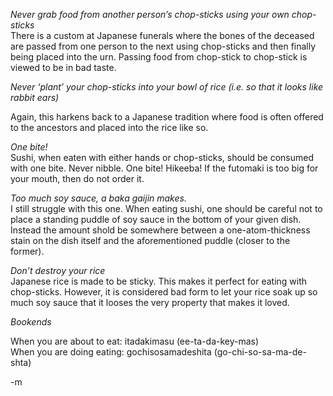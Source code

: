 <p><em>Never grab food from another person&#8217;s chop-sticks using your own chop-sticks</em><br />
There is a custom at Japanese funerals where the bones of the deceased are passed from one person to the next using chop-sticks and then finally being placed into the urn. Passing food from chop-stick to chop-stick is viewed to be in bad taste.</p>
<p><em>Never &#8216;plant&#8217; your chop-sticks into your bowl of rice (i.e. so that it looks like rabbit ears)</em><br />

Again, this harkens back to a Japanese tradition where food is often offered to the ancestors and placed into the rice like so.</p>
<p><em>One bite!</em><br />
Sushi, when eaten with either hands or chop-sticks, should be consumed with one bite. Never nibble. One bite! Hikeeba! If the futomaki is too big for your mouth, then do not order it.</p>
<p><em>Too much soy sauce, a baka gaijin makes.</em><br />
I still struggle with this one. When eating sushi, one should be careful not to place a standing puddle of soy sauce in the bottom of your given dish. Instead the amount shold be somewhere between a one-atom-thickness stain on the dish itself and the aforementioned puddle (closer to the former).</p>
<p><em>Don&#8217;t destroy your rice</em><br />
Japanese rice is made to be sticky. This makes it perfect for eating with chop-sticks. However, it is considered bad form to let your rice soak up so much soy sauce that it looses the very property that makes it loved.</p>
<p><em>Bookends</em><br />

When you are about to eat: itadakimasu (ee-ta-da-key-mas)<br />
When you are doing eating: gochisosamadeshita (go-chi-so-sa-ma-de-shta)</p>
<p>-m
</p>